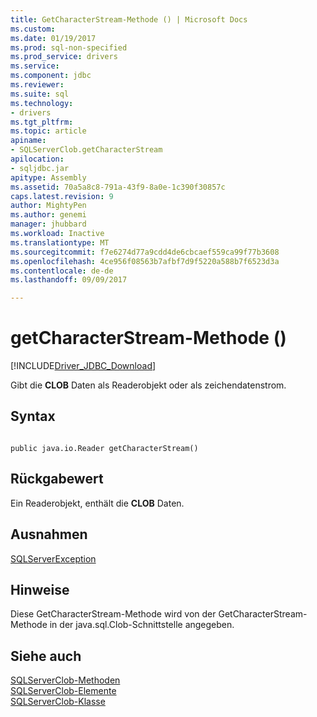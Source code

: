 ```yaml
---
title: GetCharacterStream-Methode () | Microsoft Docs
ms.custom: 
ms.date: 01/19/2017
ms.prod: sql-non-specified
ms.prod_service: drivers
ms.service: 
ms.component: jdbc
ms.reviewer: 
ms.suite: sql
ms.technology:
- drivers
ms.tgt_pltfrm: 
ms.topic: article
apiname:
- SQLServerClob.getCharacterStream
apilocation:
- sqljdbc.jar
apitype: Assembly
ms.assetid: 70a5a8c8-791a-43f9-8a0e-1c390f30857c
caps.latest.revision: 9
author: MightyPen
ms.author: genemi
manager: jhubbard
ms.workload: Inactive
ms.translationtype: MT
ms.sourcegitcommit: f7e6274d77a9cdd4de6cbcaef559ca99f77b3608
ms.openlocfilehash: 4ce956f08563b7afbf7d9f5220a588b7f6523d3a
ms.contentlocale: de-de
ms.lasthandoff: 09/09/2017

---
```

# <a name="getcharacterstream-method-"></a>getCharacterStream-Methode ()
[!INCLUDE[Driver_JDBC_Download](../../../includes/driver_jdbc_download.md)]

  Gibt die **CLOB** Daten als Readerobjekt oder als zeichendatenstrom.  
  
## <a name="syntax"></a>Syntax  
  
```  
  
public java.io.Reader getCharacterStream()  
```  
  
## <a name="return-value"></a>Rückgabewert  
 Ein Readerobjekt, enthält die **CLOB** Daten.  
  
## <a name="exceptions"></a>Ausnahmen  
 [SQLServerException](../../../connect/jdbc/reference/sqlserverexception-class.md)  
  
## <a name="remarks"></a>Hinweise  
 Diese GetCharacterStream-Methode wird von der GetCharacterStream-Methode in der java.sql.Clob-Schnittstelle angegeben.  
  
## <a name="see-also"></a>Siehe auch  
 [SQLServerClob-Methoden](../../../connect/jdbc/reference/sqlserverclob-methods.md)   
 [SQLServerClob-Elemente](../../../connect/jdbc/reference/sqlserverclob-members.md)   
 [SQLServerClob-Klasse](../../../connect/jdbc/reference/sqlserverclob-class.md)  
  
  

